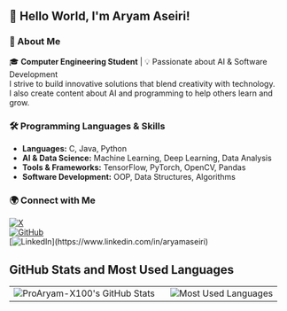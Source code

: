 ## 👋 Hello World, I'm Aryam Aseiri!  

### 🚀 About Me  
🎓 **Computer Engineering Student** | 💡 Passionate about AI & Software Development  
I strive to build innovative solutions that blend creativity with technology.  
I also create content about AI and programming to help others learn and grow.  

### 🛠️ Programming Languages & Skills  
- **Languages:** C, Java, Python  
- **AI & Data Science:** Machine Learning, Deep Learning, Data Analysis  
- **Tools & Frameworks:** TensorFlow, PyTorch, OpenCV, Pandas  
- **Software Development:** OOP, Data Structures, Algorithms  

### 🌍 Connect with Me  
[![X](https://img.shields.io/badge/X-000000?style=for-the-badge&logo=x&logoColor=white)](https://x.com/ill_Ar100)  
[![GitHub](https://img.shields.io/badge/GitHub-181717?style=for-the-badge&logo=github&logoColor=white)](https://github.com/yourusername)  
[![LinkedIn]([https://img.shields.io/badge/LinkedIn-0077B5?](https://img.icons8.com/fluent/48/000000/linkedin.png)style=for-the-badge&logo=linkedin&logoColor=white)](https://www.linkedin.com/in/aryamaseiri)  

## GitHub Stats and Most Used Languages

<table>
  <tr>
    <td style="padding-right: 20px;">
      <img src="https://github-readme-stats.vercel.app/api?username=ProAryam-X100&show_icons=true&theme=dark" alt="ProAryam-X100's GitHub Stats" />
    </td>
    <td>
      <img src="https://github-readme-stats.vercel.app/api/top-langs/?username=ProAryam-X100&theme=dark" alt="Most Used Languages" />
    </td>
  </tr>
</table>



